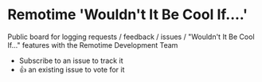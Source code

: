 # Remotime 'Wouldn't It Be Cool If....'
Public board for logging requests / feedback / issues / "Wouldn't It Be Cool If..." features with the Remotime Development Team
- Subscribe to an issue to track it
- 👍 an existing issue to vote for it
